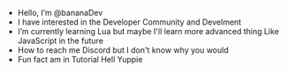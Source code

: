 - Hello, I’m @bananaDev
- I have interested in the Developer Community and Develment
- I’m currently learning Lua but maybe I'll learn more advanced thing Like JavaScript in the future
- How to reach me Discord but I don't know why you would
- Fun fact am in Tutorial Hell Yuppie


